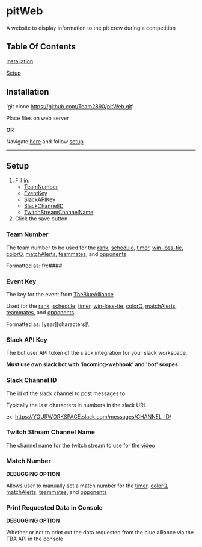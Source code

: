 # pitWeb
A website to display information to the pit crew during a competition

## Table Of Contents
[Installation](#installation)

[Setup](#setup)

## Installation
'git clone https://github.com/Team2890/pitWeb.git'

Place files on web server

**OR**

Navigate [here](https://team2890.github.io/pitWeb) and follow [setup](#setup)

---

## Setup
1. Fill in:
    - [TeamNumber](#team-number)
    - [EventKey](#event-key)
    - [SlackAPIKey](#slack-api-key)
    - [SlackChannelID](#slack-channel-id)
    - [TwitchStreamChannelName](#twitch-stream-channel-name)
2. Click the save button

### Team Number
The team number to be used for the [rank](#rank), [schedule](#schedule), [timer](#timer), [win-loss-tie](#win-loss-tie), [colorQ](#colorq), [matchAlerts](#match-alerts), [teammates](#teammates), and [opponents](#opponents)

Formatted as: frc####

### Event Key
The key for the event from [TheBlueAlliance](https://www.thebluealliance.com/events/)

Used for the [rank](#rank), [schedule](#schedule), [timer](#timer), [win-loss-tie](#win-loss-tie), [colorQ](#colorq), [matchAlerts](#match-alerts), [teammates](#teammates), and [opponents](#opponents)

Formatted as: \[year][characters]\

### Slack API Key
The bot user API token of the slack integration for your slack workspace.

**Must use own slack bot with 'incoming-webhook' and 'bot' scopes**

### Slack Channel ID
The id of the slack channel to post messages to

Typically the last characters in numbers in the slack URL

ex: https://YOURWORKSPACE.slack.com/messages/CHANNEL_ID/

### Twitch Stream Channel Name
The channel name for the twitch stream to use for the [video](#video)

### Match Number
**DEBUGGING OPTION**

Allows user to manually set a match number for the [timer](#timer), [colorQ](#colorq), [matchAlerts](#match-alerts), [teammates](#teammates), and [opponents](#opponents)

### Print Requested Data in Console
**DEBUGGING OPTION**

Whether or not to print out the data requested from the blue alliance via the TBA API in the console
